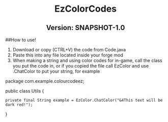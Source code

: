 <h1 align="center"> EzColorCodes </h1>

<h2 align="center"> Version: SNAPSHOT-1.0 </h2>

##How to use!

1) Download or copy (CTRL+V) the code from Code.java
2) Paste this into any file located inside your forge mod
3) When making a string and using color codes for in-game, call the class you put the code in, or if you copied the file call EzColor and use .ChatColor to put your string, for example

package com.example.colourcodeez;

public class Utils {

    private final String example = EzColor.ChatColor("&4This text will be dark red!");

}
